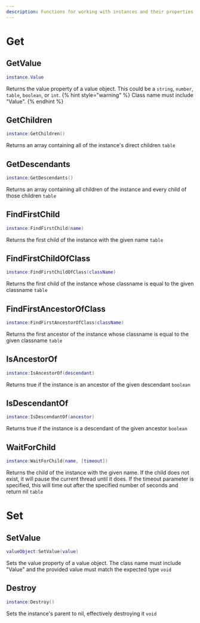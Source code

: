 ```yaml
---
description: Functions for working with instances and their properties
---
```


# Get

## GetValue
```lua
instance.Value
```
Returns the value property of a value object. This could be a `string`, `number`, `table`, `boolean`, or `int`.
{% hint style="warning" %}
Class name must include "Value".
{% endhint %}

## GetChildren
```lua
instance:GetChildren()
```
Returns an array containing all of the instance's direct children `table`

## GetDescendants
```lua
instance:GetDescendants()
```
Returns an array containing all children of the instance and every child of those children `table`

## FindFirstChild
```lua
instance:FindFirstChild(name)
```
Returns the first child of the instance with the given name `table`

## FindFirstChildOfClass
```lua
instance:FindFirstChildOfClass(className)
```
Returns the first child of the instance whose classname is equal to the given classname `table`

## FindFirstAncestorOfClass
```lua
instance:FindFirstAncestorOfClass(className)
```
Returns the first ancestor of the instance whose classname is equal to the given classname `table`

## IsAncestorOf
```lua
instance:IsAncestorOf(descendant)
```
Returns true if the instance is an ancestor of the given descendant `boolean`

## IsDescendantOf
```lua
instance:IsDescendantOf(ancestor)
```
Returns true if the instance is a descendant of the given ancestor `boolean`

## WaitForChild
```lua
instance:WaitForChild(name, [timeout])
```
Returns the child of the instance with the given name. If the child does not exist, it will pause the current thread until it does. If the timeout parameter is specified, this will time out after the specified number of seconds and return nil `table`

# Set

## SetValue
```lua
valueObject:SetValue(value)
```
Sets the value property of a value object. The class name must include "Value" and the provided value must match the expected type `void`

## Destroy
```lua
instance:Destroy()
```
Sets the instance's parent to nil, effectively destroying it `void`